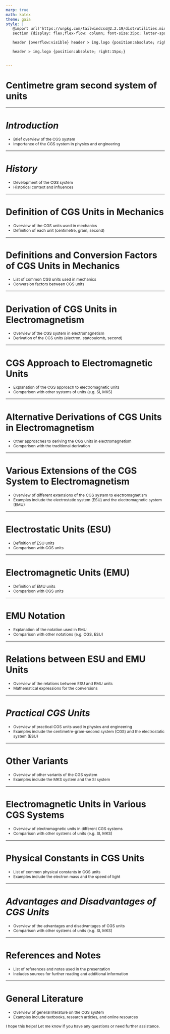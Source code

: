 ```yaml
---
marp: true
math: katex
theme: gaia
style: |
   @import url('https://unpkg.com/tailwindcss@2.2.19/dist/utilities.min.css');
   section {display: flex;flex-flow: column; font-size:35px; letter-spacing:1.4px;}

   header {overflow:visible} header > img.logo {position:absolute; right:15px;}

   header > img.logo {position:absolute; right:15px;}


---
```

<!-- backgroundColor: white -->
<!-- _class: lead -->

 # **Centimetre gram second system of units**

---
<style scoped>p,li {font-size:0.92em}</style>

 # _Introduction_

- Brief overview of the CGS system
- Importance of the CGS system in physics and engineering

---
<style scoped>p,li {font-size:0.92em}</style>

 # _History_

- Development of the CGS system
- Historical context and influences

---
<style scoped>p,li {font-size:0.92em}</style>

 # Definition of CGS Units in Mechanics
- Overview of the CGS units used in mechanics
- Definition of each unit (centimetre, gram, second)


---
<style scoped>p,li {font-size:0.92em}</style>

 # Definitions and Conversion Factors of CGS Units in Mechanics
- List of common CGS units used in mechanics
- Conversion factors between CGS units


---
<style scoped>p,li {font-size:0.92em}</style>

 # Derivation of CGS Units in Electromagnetism
- Overview of the CGS system in electromagnetism
- Derivation of the CGS units (electron, statcoulomb, second)


---
<style scoped>p,li {font-size:0.92em}</style>

 # CGS Approach to Electromagnetic Units
- Explanation of the CGS approach to electromagnetic units
- Comparison with other systems of units (e.g. SI, MKS)


---
<style scoped>p,li {font-size:0.92em}</style>

 # Alternative Derivations of CGS Units in Electromagnetism

- Other approaches to deriving the CGS units in electromagnetism
- Comparison with the traditional derivation

---
<style scoped>p,li {font-size:0.92em}</style>

 # Various Extensions of the CGS System to Electromagnetism

- Overview of different extensions of the CGS system to electromagnetism
- Examples include the electrostatic system (ESU) and the electromagnetic system (EMU)

---
<style scoped>p,li {font-size:0.92em}</style>

 # Electrostatic Units (ESU)

- Definition of ESU units
- Comparison with CGS units

---
<style scoped>p,li {font-size:0.92em}</style>

 # Electromagnetic Units (EMU)

- Definition of EMU units
- Comparison with CGS units

---
<style scoped>p,li {font-size:0.92em}</style>

 # EMU Notation
- Explanation of the notation used in EMU
- Comparison with other notations (e.g. CGS, ESU)


---
<style scoped>p,li {font-size:0.92em}</style>

 # Relations between ESU and EMU Units

- Overview of the relations between ESU and EMU units
- Mathematical expressions for the conversions

---
<style scoped>p,li {font-size:0.92em}</style>

 # _Practical CGS Units_
- Overview of practical CGS units used in physics and engineering
- Examples include the centimetre-gram-second system (CGS) and the electrostatic system (ESU)


---
<style scoped>p,li {font-size:0.92em}</style>

 # Other Variants

- Overview of other variants of the CGS system
- Examples include the MKS system and the SI system

---
<style scoped>p,li {font-size:0.92em}</style>

 # **Electromagnetic Units in Various CGS Systems**
- Overview of electromagnetic units in different CGS systems
- Comparison with other systems of units (e.g. SI, MKS)


---
<style scoped>p,li {font-size:0.92em}</style>

 # **Physical Constants in CGS Units**
- List of common physical constants in CGS units
- Examples include the electron mass and the speed of light


---
<style scoped>p,li {font-size:0.92em}</style>

 # _Advantages and Disadvantages of CGS Units_
- Overview of the advantages and disadvantages of CGS units
- Comparison with other systems of units (e.g. SI, MKS)


---
<style scoped>p,li {font-size:0.92em}</style>

 # **References and Notes**

- List of references and notes used in the presentation
- Includes sources for further reading and additional information

---
<style scoped>p,li {font-size:0.88em}</style>

 # General Literature
- Overview of general literature on the CGS system
- Examples include textbooks, research articles, and online resources

I hope this helps! Let me know if you have any questions or need further assistance.

